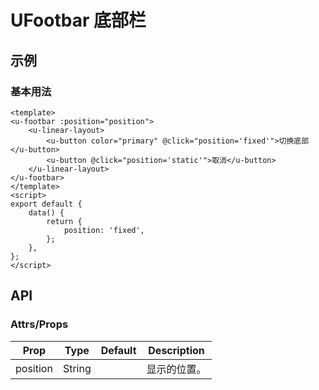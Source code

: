 # UFootbar 底部栏

## 示例
### 基本用法

``` vue
<template>
<u-footbar :position="position">
    <u-linear-layout>
        <u-button color="primary" @click="position='fixed'">切换底部</u-button>
        <u-button @click="position='static'">取消</u-button>
    </u-linear-layout>
</u-footbar>
</template>
<script>
export default {
    data() {
        return {
            position: 'fixed',
        };
    },
};
</script>
```

## API

### Attrs/Props

| Prop | Type | Default | Description |
| --------- | ---- | ------- | ----------- |
| position | String |  | 显示的位置。 |
